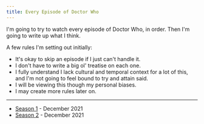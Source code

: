 ```yaml
---
title: Every Episode of Doctor Who
---
```


I'm going to try to watch every episode of Doctor Who, in order.
Then I'm going to write up what I think.

A few rules I'm setting out initially:

* It's okay to skip an episode if I just can't handle it.
* I don't have to write a big ol' treatise on each one.
* I fully understand I lack cultural and temporal context for a lot of this,
  and I'm not going to feel bound to try and attain said.
* I will be viewing this though my personal biases.
* I may create more rules later on.

---

* [Season 1](season01.md) - December 2021
* [Season 2](season02.md) - December 2021
